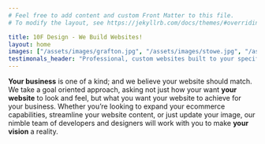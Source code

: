 ```yaml
---
# Feel free to add content and custom Front Matter to this file.
# To modify the layout, see https://jekyllrb.com/docs/themes/#overriding-theme-defaults

title: 10F Design - We Build Websites!
layout: home
images: ["/assets/images/grafton.jpg", "/assets/images/stowe.jpg", "/assets/images/tavernier.jpg", "/assets/images/visit-vermont-tile.jpg", "/assets/images/wrccvt-tile.jpg"]
testimonals_header: "Professional, custom websites built to your specifications"
---
```


**Your business** is one of a kind; and we believe your website should match. We take a goal oriented approach, asking not just how your want **your website** to look and feel, but what you want your website to achieve for your business. Whether you’re looking to expand your ecommerce capabilities, streamline your website content, or just update your image, our nimble team of developers and designers will work with you to make **your vision** a reality.